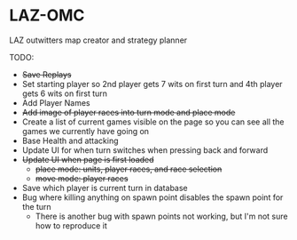# LAZ-OMC

LAZ outwitters map creator and strategy planner

TODO:

- ~~Save Replays~~
- Set starting player so 2nd player gets 7 wits on first turn and 4th player gets 6 wits on first turn
- Add Player Names
- ~~Add image of player races into turn mode and place mode~~
- Create a list of current games visible on the page so you can see all the games we currently have going on
- Base Health and attacking
- Update UI for when turn switches when pressing back and forward
- ~~Update UI when page is first loaded~~
  - ~~place mode: units, player races, and race selection~~
  - ~~move mode: player races~~
- Save which player is current turn in database
- Bug where killing anything on spawn point disables the spawn point for the turn
  - There is another bug with spawn points not working, but I'm not sure how to reproduce it
